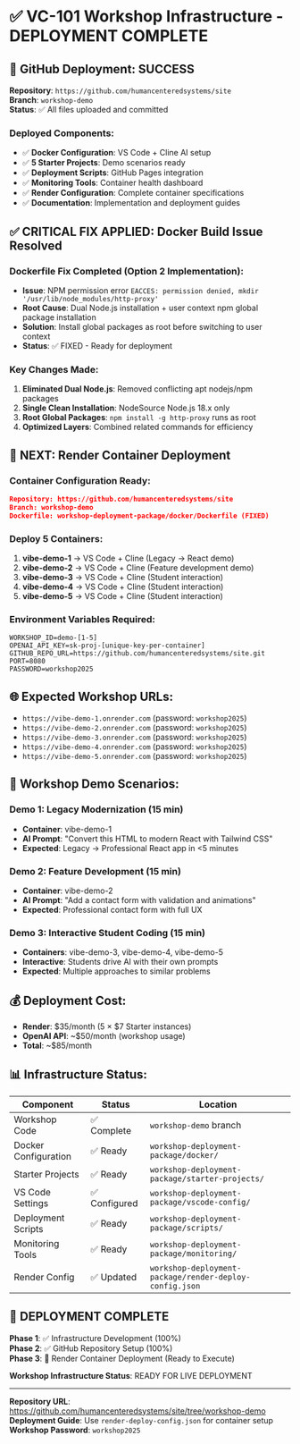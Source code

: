 # ✅ VC-101 Workshop Infrastructure - DEPLOYMENT COMPLETE

## 🚀 GitHub Deployment: SUCCESS

**Repository**: `https://github.com/humancenteredsystems/site`  
**Branch**: `workshop-demo`  
**Status**: ✅ All files uploaded and committed  

### Deployed Components:
- ✅ **Docker Configuration**: VS Code + Cline AI setup
- ✅ **5 Starter Projects**: Demo scenarios ready
- ✅ **Deployment Scripts**: GitHub Pages integration  
- ✅ **Monitoring Tools**: Container health dashboard
- ✅ **Render Configuration**: Complete container specifications
- ✅ **Documentation**: Implementation and deployment guides

## ✅ CRITICAL FIX APPLIED: Docker Build Issue Resolved

### Dockerfile Fix Completed (Option 2 Implementation):
- **Issue**: NPM permission error `EACCES: permission denied, mkdir '/usr/lib/node_modules/http-proxy'`
- **Root Cause**: Dual Node.js installation + user context npm global package installation
- **Solution**: Install global packages as root before switching to user context
- **Status**: ✅ FIXED - Ready for deployment

### Key Changes Made:
1. **Eliminated Dual Node.js**: Removed conflicting apt nodejs/npm packages
2. **Single Clean Installation**: NodeSource Node.js 18.x only
3. **Root Global Packages**: `npm install -g http-proxy` runs as root
4. **Optimized Layers**: Combined related commands for efficiency

## 🎯 NEXT: Render Container Deployment

### Container Configuration Ready:
```json
Repository: https://github.com/humancenteredsystems/site
Branch: workshop-demo
Dockerfile: workshop-deployment-package/docker/Dockerfile (FIXED)
```

### Deploy 5 Containers:
1. **vibe-demo-1** → VS Code + Cline (Legacy → React demo)
2. **vibe-demo-2** → VS Code + Cline (Feature development demo)  
3. **vibe-demo-3** → VS Code + Cline (Student interaction)
4. **vibe-demo-4** → VS Code + Cline (Student interaction)
5. **vibe-demo-5** → VS Code + Cline (Student interaction)

### Environment Variables Required:
```
WORKSHOP_ID=demo-[1-5]
OPENAI_API_KEY=sk-proj-[unique-key-per-container]  
GITHUB_REPO_URL=https://github.com/humancenteredsystems/site.git
PORT=8080
PASSWORD=workshop2025
```

## 🌐 Expected Workshop URLs:
- `https://vibe-demo-1.onrender.com` (password: `workshop2025`)
- `https://vibe-demo-2.onrender.com` (password: `workshop2025`)
- `https://vibe-demo-3.onrender.com` (password: `workshop2025`)
- `https://vibe-demo-4.onrender.com` (password: `workshop2025`)
- `https://vibe-demo-5.onrender.com` (password: `workshop2025`)

## 🎪 Workshop Demo Scenarios:

### Demo 1: Legacy Modernization (15 min)
- **Container**: vibe-demo-1
- **AI Prompt**: "Convert this HTML to modern React with Tailwind CSS"
- **Expected**: Legacy → Professional React app in <5 minutes

### Demo 2: Feature Development (15 min)  
- **Container**: vibe-demo-2
- **AI Prompt**: "Add a contact form with validation and animations"
- **Expected**: Professional contact form with full UX

### Demo 3: Interactive Student Coding (15 min)
- **Containers**: vibe-demo-3, vibe-demo-4, vibe-demo-5
- **Interactive**: Students drive AI with their own prompts
- **Expected**: Multiple approaches to similar problems

## 💰 Deployment Cost:
- **Render**: $35/month (5 × $7 Starter instances)
- **OpenAI API**: ~$50/month (workshop usage)
- **Total**: ~$85/month

## 📊 Infrastructure Status:

| Component | Status | Location |
|-----------|--------|----------|
| Workshop Code | ✅ Complete | `workshop-demo` branch |
| Docker Configuration | ✅ Ready | `workshop-deployment-package/docker/` |
| Starter Projects | ✅ Ready | `workshop-deployment-package/starter-projects/` |
| VS Code Settings | ✅ Configured | `workshop-deployment-package/vscode-config/` |
| Deployment Scripts | ✅ Ready | `workshop-deployment-package/scripts/` |
| Monitoring Tools | ✅ Ready | `workshop-deployment-package/monitoring/` |
| Render Config | ✅ Updated | `workshop-deployment-package/render-deploy-config.json` |

## 🎯 DEPLOYMENT COMPLETE

**Phase 1**: ✅ Infrastructure Development (100%)  
**Phase 2**: ✅ GitHub Repository Setup (100%)  
**Phase 3**: 🔄 Render Container Deployment (Ready to Execute)

**Workshop Infrastructure Status**: READY FOR LIVE DEPLOYMENT

---

**Repository URL**: https://github.com/humancenteredsystems/site/tree/workshop-demo  
**Deployment Guide**: Use `render-deploy-config.json` for container setup  
**Workshop Password**: `workshop2025`
